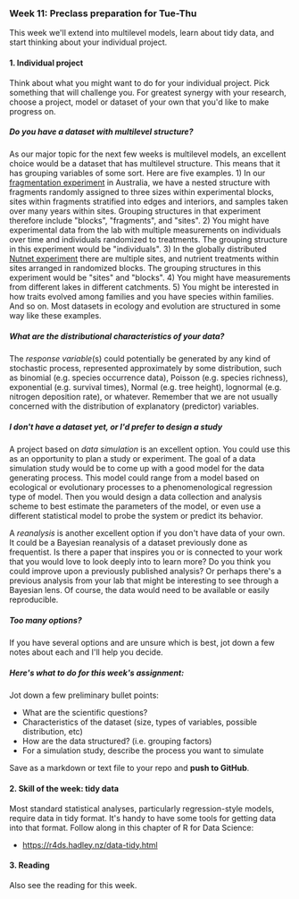 ### Week 11: Preclass preparation for Tue-Thu

This week we'll extend into multilevel models, learn about tidy data, and start thinking about your individual project.



#### 1. Individual project

Think about what you might want to do for your individual project. Pick something that will challenge you. For greatest synergy with your research, choose a project, model or dataset of your own that you'd like to make progress on.

##### Do you have a dataset with multilevel structure?

As our major topic for the next few weeks is multilevel models, an excellent choice would be a dataset that has multilevel structure. This means that it has grouping variables of some sort. Here are five examples. 1) In our [fragmentation experiment](https://www.wogwog.org/) in Australia, we have a nested structure with fragments randomly assigned to three sizes within experimental blocks, sites within fragments stratified into edges and interiors, and samples taken over many years within sites. Grouping structures in that experiment therefore include "blocks", "fragments", and "sites". 2) You might have experimental data from the lab with multiple measurements on individuals over time and individuals randomized to treatments. The grouping structure in this experiment would be "individuals". 3) In the globally distributed [Nutnet experiment](http://www.nutnet.umn.edu/) there are multiple sites, and nutrient treatments within sites arranged in randomized blocks. The grouping structures in this experiment would be "sites" and "blocks". 4) You might have measurements from different lakes in different catchments. 5) You might be interested in how traits evolved among families and you have species within families. And so on. Most datasets in ecology and evolution are structured in some way like these examples.

##### What are the distributional characteristics of your data?

The *response variable*(s) could potentially be generated by any kind of stochastic process, represented approximately by some distribution, such as binomial (e.g. species occurrence data), Poisson (e.g. species richness), exponential (e.g. survival times), Normal (e.g. tree height), lognormal (e.g. nitrogen deposition rate), or whatever. Remember that we are not usually concerned with the distribution of explanatory (predictor) variables.

##### I don't have a dataset yet, or I'd prefer to design a study

A project based on *data simulation* is an excellent option. You could use this as an opportunity to plan a study or experiment. The goal of a data simulation study would be to come up with a good model for the data generating process. This model could range from a model based on ecological or evolutionary processes to a phenomenological regression type of model. Then you would design a data collection and analysis scheme to best estimate the parameters of the model, or even use a different statistical model to probe the system or predict its behavior.

A *reanalysis* is another excellent option if you don't have data of your own. It could be a Bayesian reanalysis of a dataset previously done as frequentist. Is there a paper that inspires you or is connected to your work that you would love to look deeply into to learn more? Do you think you could improve upon a previously published analysis? Or perhaps there's a previous analysis from your lab that might be interesting to see through a Bayesian lens. Of course, the data would need to be available or easily reproducible.

##### Too many options?

If you have several options and are unsure which is best, jot down a few notes about each and I'll help you decide.

##### Here's what to do for this week's assignment:

Jot down a few preliminary bullet points:

* What are the scientific questions?
* Characteristics of the dataset (size, types of variables, possible distribution, etc)
* How are the data structured? (i.e. grouping factors)
* For a simulation study, describe the process you want to simulate

Save as a markdown or text file to your repo and **push to GitHub**.



#### 2. Skill of the week: tidy data

Most standard statistical analyses, particularly regression-style models, require data in tidy format. It's handy to have some tools for getting data into that format. Follow along in this chapter of R for Data Science:

* https://r4ds.hadley.nz/data-tidy.html



#### 3. Reading

Also see the reading for this week.
